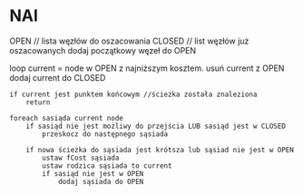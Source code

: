 # NAI
OPEN // lista węzłów do oszacowania
CLOSED // list węzłów już oszacowanych
dodaj początkowy węzeł do OPEN

loop
    current = node w OPEN z najniższym kosztem.
    usuń current z OPEN
    dodaj current do CLOSED

    if current jest punktem końcowym //ścieżka została znaleziona
        return

    foreach sasiąda current node
        if sasiąd nie jest możliwy do przejścia LUB sasiąd jest w CLOSED
            przeskocz do następnego sąsiada

        if nowa ścieżka do sąsiada jest krótsza lub sąsiad nie jest w OPEN
            ustaw fCost sąsiada
            ustaw rodzica sąsiada to current 
            if sasiąd nie jest w OPEN
                dodaj sąsiada do OPEN
